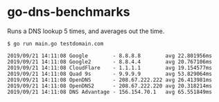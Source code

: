 # go-dns-benchmarks
Runs a DNS lookup 5 times, and averages out the time.

`$ go run main.go testdomain.com`

```
2019/09/21 14:11:08 Google        - 8.8.8.8        avg 22.801956ms
2019/09/21 14:11:08 Google2       - 8.8.4.4        avg 20.767106ms
2019/09/21 14:11:08 CloudFlare    - 1.1.1.1        avg 19.154577ms
2019/09/21 14:11:08 Quad 9s       - 9.9.9.9        avg 53.829064ms
2019/09/21 14:11:08 OpenDNS       - 208.67.222.222 avg 26.413981ms
2019/09/21 14:11:08 OpenDNS2      - 208.67.222.220 avg 20.318214ms
2019/09/21 14:11:08 DNS Advantage - 156.154.70.1   avg 65.551849ms
```